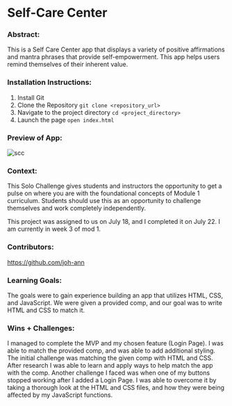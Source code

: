 # Self-Care Center 

### Abstract:
[//]: <> (Briefly describe what you built and its features. What problem is the app solving? How does this application solve that problem?)
This is a Self Care Center app that displays a variety of positive affirmations and mantra phrases that provide self-empowerment. This app helps users remind themselves of their inherent value.


### Installation Instructions:
[x]: <> (What steps does a person have to take to get your app cloned down and running?)
1. Install Git
2. Clone the Repository `git clone <repository_url>`
3. Navigate to the project directory `cd <project_directory>`
4. Launch the page `open index.html`

### Preview of App:
[x]: <> (Provide ONE gif or screenshot of your application - choose the "coolest" piece of functionality to show off.)
![scc](https://github.com/joh-ann/self-care-center/assets/126308696/7f8519e7-503b-4823-8b7a-1ff7b059cd0b)



### Context:
[x]: <> (Give some context for the project here. How long did you have to work on it? How far into the Turing program are you?)
This Solo Challenge gives students and instructors the opportunity to get a pulse on where you are with the foundational concepts of Module 1 curriculum. Students should use this as an opportunity to challenge themselves and work completely independently.

This project was assigned to us on July 18, and I completed it on July 22. I am currently in week 3 of mod 1.


### Contributors:
[x]: <> (Who worked on this application? Link to their GitHubs.)
https://github.com/joh-ann

### Learning Goals:
[x]: <> (What were the learning goals of this project? What tech did you work with?)
The goals were to gain experience building an app that utilizes HTML, CSS, and JavaScript. We were given a provided comp, and our goal was to write HTML and CSS to match it.

### Wins + Challenges:
[x]: <> (What are 2-3 wins you have from this project? What were some challenges you faced - and how did you get over them?)
I managed to complete the MVP and my chosen feature (Login Page). I was able to match the provided comp, and was able to add additional styling. The initial challenge was matching the given comp with HTML and CSS. After research I was able to learn and apply ways to help match the app with the comp. Another challenge I faced was when one of my buttons stopped working after I added a Login Page. I was able to overcome it by taking a thorough look at the HTML and CSS files, and how they were being affected by my JavaScript functions.

